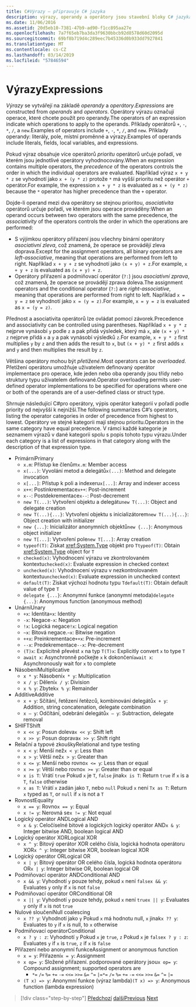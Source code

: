 ```yaml
---
title: C#Výrazy – připravuje C# jazyka
description: výrazy, operandy a operátory jsou stavební bloky C# jazyka
ms.date: 11/06/2016
ms.assetid: 20d5eb10-7381-47b9-ad90-f1cc895aa27e
ms.openlocfilehash: 7a7f65eb7ba3da3f9630bbcb92d8578d60d2095d
ms.sourcegitcommit: 69bf8b719d4c289eec7b45336d0b933dd7927841
ms.translationtype: MT
ms.contentlocale: cs-CZ
ms.lasthandoff: 03/14/2019
ms.locfileid: "57846594"
---
```

# <a name="expressions"></a><span data-ttu-id="34af4-103">Výrazy</span><span class="sxs-lookup"><span data-stu-id="34af4-103">Expressions</span></span>

<span data-ttu-id="34af4-104">*Výrazy* se vytvářejí na základě *operandy* a *operátory*.</span><span class="sxs-lookup"><span data-stu-id="34af4-104">*Expressions* are constructed from *operands* and *operators*.</span></span> <span data-ttu-id="34af4-105">Operátory výrazu označují operace, které chcete použít pro operandy.</span><span class="sxs-lookup"><span data-stu-id="34af4-105">The operators of an expression indicate which operations to apply to the operands.</span></span> <span data-ttu-id="34af4-106">Příklady operátorů `+`, `-`, `*`, `/`, a `new`.</span><span class="sxs-lookup"><span data-stu-id="34af4-106">Examples of operators include `+`, `-`, `*`, `/`, and `new`.</span></span> <span data-ttu-id="34af4-107">Příklady operandy: literály, pole, místní proměnné a výrazy.</span><span class="sxs-lookup"><span data-stu-id="34af4-107">Examples of operands include literals, fields, local variables, and expressions.</span></span>

<span data-ttu-id="34af4-108">Pokud výraz obsahuje více operátorů *prioritu* operátorů určuje pořadí, ve kterém jsou jednotlivé operátory vyhodnocovány.</span><span class="sxs-lookup"><span data-stu-id="34af4-108">When an expression contains multiple operators, the *precedence* of the operators controls the order in which the individual operators are evaluated.</span></span> <span data-ttu-id="34af4-109">Například výraz `x + y * z` se vyhodnotí jako `x + (y * z)` protože `*` má vyšší prioritu než operátor `+` operátor.</span><span class="sxs-lookup"><span data-stu-id="34af4-109">For example, the expression `x + y * z` is evaluated as `x + (y * z)` because the `*` operator has higher precedence than the `+` operator.</span></span>

<span data-ttu-id="34af4-110">Dojde-li operand mezi dva operátory se stejnou prioritou, *asociativita* operátorů určuje pořadí, ve kterém jsou operace prováděny:</span><span class="sxs-lookup"><span data-stu-id="34af4-110">When an operand occurs between two operators with the same precedence, the *associativity* of the operators controls the order in which the operations are performed:</span></span>

* <span data-ttu-id="34af4-111">S výjimkou operátory přiřazení jsou všechny binární operátory *asociativní zleva*, což znamená, že operace se provádějí zleva doprava.</span><span class="sxs-lookup"><span data-stu-id="34af4-111">Except for the assignment operators, all binary operators are *left-associative*, meaning that operations are performed from left to right.</span></span> <span data-ttu-id="34af4-112">Například `x + y + z` se vyhodnotí jako `(x + y) + z`.</span><span class="sxs-lookup"><span data-stu-id="34af4-112">For example, `x + y + z` is evaluated as `(x + y) + z`.</span></span>
* <span data-ttu-id="34af4-113">Operátory přiřazení a podmiňovací operátor (`?:`) jsou *asociativní zprava*, což znamená, že operace se provádějí zprava doleva.</span><span class="sxs-lookup"><span data-stu-id="34af4-113">The assignment operators and the conditional operator (`?:`) are *right-associative*, meaning that operations are performed from right to left.</span></span> <span data-ttu-id="34af4-114">Například `x = y = z` se vyhodnotí jako `x = (y = z)`.</span><span class="sxs-lookup"><span data-stu-id="34af4-114">For example, `x = y = z` is evaluated as `x = (y = z)`.</span></span>

<span data-ttu-id="34af4-115">Přednost a asociativita operátorů lze ovládat pomocí závorek.</span><span class="sxs-lookup"><span data-stu-id="34af4-115">Precedence and associativity can be controlled using parentheses.</span></span> <span data-ttu-id="34af4-116">Například `x + y * z` nejprve vynásobí `y` podle `z` a pak přidá výsledek, který má `x`, ale `(x + y) * z` nejprve přidá `x` a `y` a pak vynásobí výsledků `z`.</span><span class="sxs-lookup"><span data-stu-id="34af4-116">For example, `x + y * z` first multiplies `y` by `z` and then adds the result to `x`, but `(x + y) * z` first adds `x` and `y` and then multiplies the result by `z`.</span></span>

<span data-ttu-id="34af4-117">Většina operátory mohou být *přetížené*.</span><span class="sxs-lookup"><span data-stu-id="34af4-117">Most operators can be *overloaded*.</span></span> <span data-ttu-id="34af4-118">Přetížení operátoru umožňuje uživatelem definovaný operátor implementace pro operace, kde jeden nebo oba operandy jsou třídy nebo struktury typu uživatelem definované.</span><span class="sxs-lookup"><span data-stu-id="34af4-118">Operator overloading permits user-defined operator implementations to be specified for operations where one or both of the operands are of a user-defined class or struct type.</span></span>

<span data-ttu-id="34af4-119">Shrnuje následující C#pro operátory, výpis operátor kategorií v pořadí podle priority od nejvyšší k nejnižší.</span><span class="sxs-lookup"><span data-stu-id="34af4-119">The following summarizes C#’s operators, listing the operator categories in order of precedence from highest to lowest.</span></span> <span data-ttu-id="34af4-120">Operátory ve stejné kategorii mají stejnou prioritu.</span><span class="sxs-lookup"><span data-stu-id="34af4-120">Operators in the same category have equal precedence.</span></span> <span data-ttu-id="34af4-121">V rámci každé kategorie je seznamem výrazů v dané kategorii spolu s popis tohoto typu výrazu.</span><span class="sxs-lookup"><span data-stu-id="34af4-121">Under each category is a list of expressions in that category along with the description of that expression type.</span></span>

* <span data-ttu-id="34af4-122">Primární</span><span class="sxs-lookup"><span data-stu-id="34af4-122">Primary</span></span>
    - <span data-ttu-id="34af4-123">`x.m`: Přístup ke členům</span><span class="sxs-lookup"><span data-stu-id="34af4-123">`x.m`: Member access</span></span>
    - <span data-ttu-id="34af4-124">`x(...)`: Vyvolání metod a delegátů</span><span class="sxs-lookup"><span data-stu-id="34af4-124">`x(...)`: Method and delegate invocation</span></span>
    - <span data-ttu-id="34af4-125">`x[...]`: Přístup k poli a indexeru</span><span class="sxs-lookup"><span data-stu-id="34af4-125">`x[...]`: Array and indexer access</span></span>
    - <span data-ttu-id="34af4-126">`x++`: Postinkrementace</span><span class="sxs-lookup"><span data-stu-id="34af4-126">`x++`: Post-increment</span></span>
    - <span data-ttu-id="34af4-127">`x--`: Postdekrementace</span><span class="sxs-lookup"><span data-stu-id="34af4-127">`x--`: Post-decrement</span></span>
    - <span data-ttu-id="34af4-128">`new T(...)`: Vytvoření objektu a delegátu</span><span class="sxs-lookup"><span data-stu-id="34af4-128">`new T(...)`: Object and delegate creation</span></span>
    - <span data-ttu-id="34af4-129">`new T(...){...}`: Vytvoření objektu s inicializátorem</span><span class="sxs-lookup"><span data-stu-id="34af4-129">`new T(...){...}`: Object creation with initializer</span></span>
    - <span data-ttu-id="34af4-130">`new {...}`:  Inicializátor anonymních objektů</span><span class="sxs-lookup"><span data-stu-id="34af4-130">`new {...}`:  Anonymous object initializer</span></span>
    - <span data-ttu-id="34af4-131">`new T[...]`: Vytvoření pole</span><span class="sxs-lookup"><span data-stu-id="34af4-131">`new T[...]`: Array creation</span></span>
    - <span data-ttu-id="34af4-132">`typeof(T)`: Získat <xref:System.Type> objekt pro `T`</span><span class="sxs-lookup"><span data-stu-id="34af4-132">`typeof(T)`: Obtain <xref:System.Type> object for `T`</span></span>
    - <span data-ttu-id="34af4-133">`checked(x)`: Vyhodnocení výrazu ve zkontrolovaném kontextu</span><span class="sxs-lookup"><span data-stu-id="34af4-133">`checked(x)`: Evaluate expression in checked context</span></span>
    - <span data-ttu-id="34af4-134">`unchecked(x)`: Vyhodnocení výrazu v nezkontrolovaném kontextu</span><span class="sxs-lookup"><span data-stu-id="34af4-134">`unchecked(x)`: Evaluate expression in unchecked context</span></span>
    - <span data-ttu-id="34af4-135">`default(T)`: Získat výchozí hodnotu typu `T`</span><span class="sxs-lookup"><span data-stu-id="34af4-135">`default(T)`: Obtain default value of type `T`</span></span>
    - <span data-ttu-id="34af4-136">`delegate {...}`: Anonymní funkce (anonymní metoda)</span><span class="sxs-lookup"><span data-stu-id="34af4-136">`delegate {...}`: Anonymous function (anonymous method)</span></span>
* <span data-ttu-id="34af4-137">Unární</span><span class="sxs-lookup"><span data-stu-id="34af4-137">Unary</span></span>
    - <span data-ttu-id="34af4-138">`+x`: Identita</span><span class="sxs-lookup"><span data-stu-id="34af4-138">`+x`: Identity</span></span>
    - <span data-ttu-id="34af4-139">`-x`: Negace</span><span class="sxs-lookup"><span data-stu-id="34af4-139">`-x`: Negation</span></span>
    - <span data-ttu-id="34af4-140">`!x`: Logická negace</span><span class="sxs-lookup"><span data-stu-id="34af4-140">`!x`: Logical negation</span></span>
    - <span data-ttu-id="34af4-141">`~x`: Bitová negace.</span><span class="sxs-lookup"><span data-stu-id="34af4-141">`~x`: Bitwise negation</span></span>
    - <span data-ttu-id="34af4-142">`++x`: Preinkrementace</span><span class="sxs-lookup"><span data-stu-id="34af4-142">`++x`: Pre-increment</span></span>
    - <span data-ttu-id="34af4-143">`--x`: Predekrementace</span><span class="sxs-lookup"><span data-stu-id="34af4-143">`--x`: Pre-decrement</span></span>
    - <span data-ttu-id="34af4-144">`(T)x`: Explicitně převést `x` na typ `T`</span><span class="sxs-lookup"><span data-stu-id="34af4-144">`(T)x`: Explicitly convert `x` to type `T`</span></span>
    - <span data-ttu-id="34af4-145">`await x`: Asynchronně počkejte `x` k dokončení</span><span class="sxs-lookup"><span data-stu-id="34af4-145">`await x`: Asynchronously wait for `x` to complete</span></span>
* <span data-ttu-id="34af4-146">Násobení</span><span class="sxs-lookup"><span data-stu-id="34af4-146">Multiplicative</span></span>
    - <span data-ttu-id="34af4-147">`x * y`: Násobení</span><span class="sxs-lookup"><span data-stu-id="34af4-147">`x * y`: Multiplication</span></span>
    - <span data-ttu-id="34af4-148">`x / y`: Dělení</span><span class="sxs-lookup"><span data-stu-id="34af4-148">`x / y`: Division</span></span>
    - <span data-ttu-id="34af4-149">`x % y`: Zbytek</span><span class="sxs-lookup"><span data-stu-id="34af4-149">`x % y`: Remainder</span></span>
* <span data-ttu-id="34af4-150">Additive</span><span class="sxs-lookup"><span data-stu-id="34af4-150">Additive</span></span>
    - <span data-ttu-id="34af4-151">`x + y`: Sčítání, řetězení řetězců, kombinování delegátů</span><span class="sxs-lookup"><span data-stu-id="34af4-151">`x + y`: Addition, string concatenation, delegate combination</span></span>
    - <span data-ttu-id="34af4-152">`x – y`: Odčítání, odebrání delegátů</span><span class="sxs-lookup"><span data-stu-id="34af4-152">`x – y`: Subtraction, delegate removal</span></span>
* <span data-ttu-id="34af4-153">SHIFT</span><span class="sxs-lookup"><span data-stu-id="34af4-153">Shift</span></span>
    - <span data-ttu-id="34af4-154">`x << y`: Posun doleva</span><span class="sxs-lookup"><span data-stu-id="34af4-154">`x << y`: Shift left</span></span>
    - <span data-ttu-id="34af4-155">`x >> y`: Posun doprava</span><span class="sxs-lookup"><span data-stu-id="34af4-155">`x >> y`: Shift right</span></span>
* <span data-ttu-id="34af4-156">Relační a typové zkoušky</span><span class="sxs-lookup"><span data-stu-id="34af4-156">Relational and type testing</span></span>
    - <span data-ttu-id="34af4-157">`x < y`: Menší než</span><span class="sxs-lookup"><span data-stu-id="34af4-157">`x < y`: Less than</span></span>
    - <span data-ttu-id="34af4-158">`x > y`: Větší než</span><span class="sxs-lookup"><span data-stu-id="34af4-158">`x > y`: Greater than</span></span>
    - <span data-ttu-id="34af4-159">`x <= y`: Menší nebo rovno</span><span class="sxs-lookup"><span data-stu-id="34af4-159">`x <= y`: Less than or equal</span></span>
    - <span data-ttu-id="34af4-160">`x >= y`: Větší nebo rovno</span><span class="sxs-lookup"><span data-stu-id="34af4-160">`x >= y`: Greater than or equal</span></span>
    - <span data-ttu-id="34af4-161">`x is T`: Vrátí `true` Pokud `x` je `T`, `false` jinak</span><span class="sxs-lookup"><span data-stu-id="34af4-161">`x is T`: Return `true` if `x` is a `T`, `false` otherwise</span></span>
    - <span data-ttu-id="34af4-162">`x as T`: Vrátí `x` zadán jako `T`, nebo `null` Pokud `x` není `T`</span><span class="sxs-lookup"><span data-stu-id="34af4-162">`x as T`: Return `x` typed as `T`, or `null` if `x` is not a `T`</span></span>
* <span data-ttu-id="34af4-163">Rovnost</span><span class="sxs-lookup"><span data-stu-id="34af4-163">Equality</span></span>
    - <span data-ttu-id="34af4-164">`x == y`: Rovno</span><span class="sxs-lookup"><span data-stu-id="34af4-164">`x == y`: Equal</span></span>
    - <span data-ttu-id="34af4-165">`x != y`: Nerovná se</span><span class="sxs-lookup"><span data-stu-id="34af4-165">`x != y`: Not equal</span></span>
* <span data-ttu-id="34af4-166">Logický operátor AND</span><span class="sxs-lookup"><span data-stu-id="34af4-166">Logical AND</span></span>
    - <span data-ttu-id="34af4-167">`x & y`: Celočíselné bitové a logických logický operátor AND</span><span class="sxs-lookup"><span data-stu-id="34af4-167">`x & y`: Integer bitwise AND, boolean logical AND</span></span>
* <span data-ttu-id="34af4-168">Logický operátor XOR</span><span class="sxs-lookup"><span data-stu-id="34af4-168">Logical XOR</span></span>
    - <span data-ttu-id="34af4-169">`x ^ y`: Bitový operátor XOR celého čísla, logická hodnota operátoru XOR</span><span class="sxs-lookup"><span data-stu-id="34af4-169">`x ^ y`: Integer bitwise XOR, boolean logical XOR</span></span>
* <span data-ttu-id="34af4-170">Logický operátor OR</span><span class="sxs-lookup"><span data-stu-id="34af4-170">Logical OR</span></span>
    - <span data-ttu-id="34af4-171">`x | y`: Bitový operátor OR celého čísla, logická hodnota operátoru OR</span><span class="sxs-lookup"><span data-stu-id="34af4-171">`x | y`: Integer bitwise OR, boolean logical OR</span></span>
* <span data-ttu-id="34af4-172">Podmiňovací operátor AND</span><span class="sxs-lookup"><span data-stu-id="34af4-172">Conditional AND</span></span>
    - <span data-ttu-id="34af4-173">`x && y`: Vyhodnotí `y` pouze tehdy, pokud `x` není `false`</span><span class="sxs-lookup"><span data-stu-id="34af4-173">`x && y`: Evaluates `y` only if `x` is not `false`</span></span>
* <span data-ttu-id="34af4-174">Podmiňovací operátor OR</span><span class="sxs-lookup"><span data-stu-id="34af4-174">Conditional OR</span></span>
    - <span data-ttu-id="34af4-175">`x || y`: Vyhodnotí `y` pouze tehdy, pokud `x` není `true`</span><span class="sxs-lookup"><span data-stu-id="34af4-175">`x || y`: Evaluates `y` only if `x` is not `true`</span></span>
* <span data-ttu-id="34af4-176">Nulové sloučení</span><span class="sxs-lookup"><span data-stu-id="34af4-176">Null coalescing</span></span>
    - <span data-ttu-id="34af4-177">`x ?? y`: Vyhodnotí jako `y` Pokud `x` má hodnotu null, `x` jinak</span><span class="sxs-lookup"><span data-stu-id="34af4-177">`x ?? y`: Evaluates to `y` if `x` is null, to `x` otherwise</span></span>
* <span data-ttu-id="34af4-178">Podmiňovací operátor</span><span class="sxs-lookup"><span data-stu-id="34af4-178">Conditional</span></span>
    - <span data-ttu-id="34af4-179">`x ? y : z`: Vyhodnotí `y` Pokud `x` je `true`, `z` Pokud `x` je `false`</span><span class="sxs-lookup"><span data-stu-id="34af4-179">`x ? y : z`: Evaluates `y` if `x` is `true`, `z` if `x` is `false`</span></span>
* <span data-ttu-id="34af4-180">Přiřazení nebo anonymní funkce</span><span class="sxs-lookup"><span data-stu-id="34af4-180">Assignment or anonymous function</span></span>
    - <span data-ttu-id="34af4-181">`x = y`: Přiřazení</span><span class="sxs-lookup"><span data-stu-id="34af4-181">`x = y`: Assignment</span></span>
    - <span data-ttu-id="34af4-182">`x op= y`: Složené přiřazení. podporované operátory jsou</span><span class="sxs-lookup"><span data-stu-id="34af4-182">`x op= y`: Compound assignment; supported operators are</span></span>
        - <span data-ttu-id="34af4-183">`*=`   `/=`   `%=`   `+=`   `-=`   `<<=`   `>>=`   `&=`  `^=`  `|=`</span><span class="sxs-lookup"><span data-stu-id="34af4-183">`*=`   `/=`   `%=`   `+=`   `-=`   `<<=`   `>>=`   `&=`  `^=`  `|=`</span></span>
    - <span data-ttu-id="34af4-184">`(T x) => y`: Anonymní funkce (výraz lambda)</span><span class="sxs-lookup"><span data-stu-id="34af4-184">`(T x) => y`: Anonymous function (lambda expression)</span></span>

> [!div class="step-by-step"]
> <span data-ttu-id="34af4-185">[Předchozí](types-and-variables.md)
> [další](statements.md)</span><span class="sxs-lookup"><span data-stu-id="34af4-185">[Previous](types-and-variables.md)
[Next](statements.md)</span></span>
